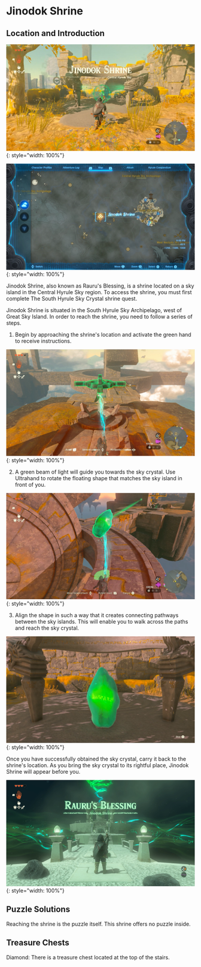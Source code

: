 # Jinodok Shrine

## Location and Introduction

![](../images/Jinodok-0.png){: style="width: 100%"}

![](../images/Jinodok-1.png){: style="width: 100%"}

Jinodok Shrine, also known as Rauru's Blessing, is a shrine located on a sky island in the Central Hyrule Sky region. To access the shrine, you must first complete The South Hyrule Sky Crystal shrine quest.

Jinodok Shrine is situated in the South Hyrule Sky Archipelago, west of Great Sky Island. In order to reach the shrine, you need to follow a series of steps. 

1. Begin by approaching the shrine's location and activate the green hand to receive instructions. 

![](../images/Jinodok-3.png){: style="width: 100%"}

2. A green beam of light will guide you towards the sky crystal. Use Ultrahand to rotate the floating shape that matches the sky island in front of you. 

![](../images/Jinodok-4.png){: style="width: 100%"}

3. Align the shape in such a way that it creates connecting pathways between the sky islands. This will enable you to walk across the paths and reach the sky crystal.

![](../images/Jinodok-5.png){: style="width: 100%"}

Once you have successfully obtained the sky crystal, carry it back to the shrine's location. As you bring the sky crystal to its rightful place, Jinodok Shrine will appear before you.

![](../images/Jinodok-6.png){: style="width: 100%"}

## Puzzle Solutions

Reaching the shrine is the puzzle itself. This shrine offers no puzzle inside.

## Treasure Chests

Diamond: There is a treasure chest located at the top of the stairs.
